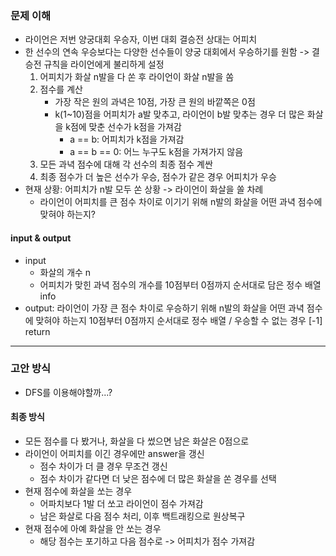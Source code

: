 ### 문제 이해
- 라이언은 저번 양궁대회 우승자, 이번 대회 결승전 상대는 어피치
- 한 선수의 연속 우승보다는 다양한 선수들이 양궁 대회에서 우승하기를 원함 -> 결승전 규칙을 라이언에게 불리하게 설정
  1. 어피치가 화살 n발을 다 쏜 후 라이언이 화살 n발을 쏨
  2. 점수를 계산
     - 가장 작은 원의 과녁은 10점, 가장 큰 원의 바깥쪽은 0점
     - k(1~10)점을 어피치가 a발 맞추고, 라이언이 b발 맞추는 경우 더 많은 화살을 k점에 맞춘 선수가 k점을 가져감
       - a == b: 어피치가 k점을 가져감
       - a == b == 0: 어느 누구도 k점을 가져가지 않음
  3. 모든 과녁 점수에 대해 각 선수의 최종 점수 계싼
  4. 최종 점수가 더 높은 선수가 우승, 점수가 같은 경우 어피치가 우승
- 현재 상황: 어피치가 n발 모두 쏜 상황 -> 라이언이 화살을 쏠 차례
  - 라이언이 어피치를 큰 점수 차이로 이기기 위해 n발의 화살을 어떤 과녁 점수에 맞혀야 하는지?
#### input & output
- input
  - 화살의 개수 n
  - 어피치가 맞힌 과녁 점수의 개수를 10점부터 0점까지 순서대로 담은 정수 배열 info
- output: 라이언이 가장 큰 점수 차이로 우승하기 위해 n발의 화살을 어떤 과녁 점수에 맞혀야 하는지 10점부터 0점까지 순서대로 정수 배열 / 우승할 수 없는 경우 [-1] return
---
### 고안 방식
- DFS를 이용해야할까...?
#### 최종 방식
- 모든 점수를 다 봤거나, 화살을 다 썼으면 남은 화살은 0점으로
- 라이언이 어피치를 이긴 경우에만 answer을 갱신
  - 점수 차이가 더 클 경우 무조건 갱신
  - 점수 차이가 같다면 더 낮은 점수에 더 많은 화살을 쏜 경우를 선택
- 현재 점수에 화살을 쏘는 경우
  - 어파치보다 1발 더 쏘고 라이언이 점수 가져감
  - 남은 화살로 다음 점수 처리, 이후 백트래킹으로 원상복구
- 현재 점수에 아예 화살을 안 쏘는 경우
  - 해당 점수는 포기하고 다음 점수로 -> 어피치가 점수 가져감